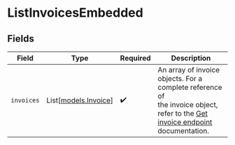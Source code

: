 # ListInvoicesEmbedded


## Fields

| Field                                                                                                                                        | Type                                                                                                                                         | Required                                                                                                                                     | Description                                                                                                                                  |
| -------------------------------------------------------------------------------------------------------------------------------------------- | -------------------------------------------------------------------------------------------------------------------------------------------- | -------------------------------------------------------------------------------------------------------------------------------------------- | -------------------------------------------------------------------------------------------------------------------------------------------- |
| `invoices`                                                                                                                                   | List[[models.Invoice](../models/invoice.md)]                                                                                                 | :heavy_check_mark:                                                                                                                           | An array of invoice objects. For a complete reference of<br/>the invoice object, refer to the [Get invoice endpoint](get-invoice) documentation. |